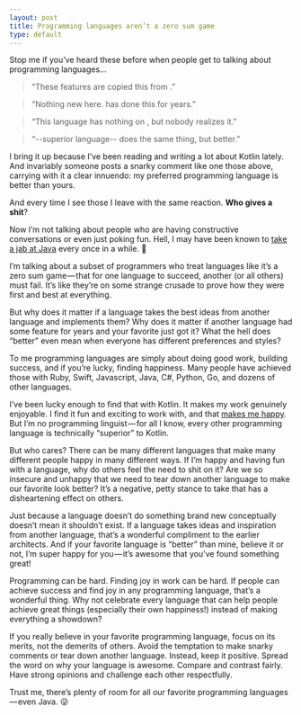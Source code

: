 ```yaml
---
layout: post
title: Programming languages aren’t a zero sum game
type: default
---
```


Stop me if you’ve heard these before when people get to talking about programming languages…

> “These features are copied this from <superior language>.”

> “Nothing new here. <superior language> has done this for years.”

> “This language has nothing on <superior language>, but nobody realizes it.”

> “--superior language-- does the same thing, but better.”

I bring it up because I’ve been reading and writing a lot about Kotlin lately. And invariably someone posts a snarky comment like one those above, carrying with it a clear innuendo: my preferred programming language is better than yours.

And every time I see those I leave with the same reaction. **Who gives a shit**?

Now I’m not talking about people who are having constructive conversations or even just poking fun. Hell, I may have been known to [take a jab at Java](https://twitter.com/dankim/status/804400942112239616) every once in a while. 👊

I’m talking about a subset of programmers who treat languages like it’s a zero sum game — that for one language to succeed, another (or all others) must fail. It’s like they’re on some strange crusade to prove how they were first and best at everything.

But why does it matter if a language takes the best ideas from another language and implements them? Why does it matter if another language had some feature for years and your favorite just got it? What the hell does “better” even mean when everyone has different preferences and styles?

To me programming languages are simply about doing good work, building success, and if you’re lucky, finding happiness. Many people have achieved those with Ruby, Swift, Javascript, Java, C#, Python, Go, and dozens of other languages.

I’ve been lucky enough to find that with Kotlin. It makes my work genuinely enjoyable. I find it fun and exciting to work with, and that [makes me happy](/2017/06/10/kotin-makes-me-a-happier-better-programmer.html). But I’m no programming linguist — for all I know, every other programming language is technically “superior” to Kotlin.

But who cares? There can be many different languages that make many different people happy in many different ways. If I’m happy and having fun with a language, why do others feel the need to shit on it? Are we so insecure and unhappy that we need to tear down another language to make our favorite look better? It’s a negative, petty stance to take that has a disheartening effect on others.

Just because a language doesn’t do something brand new conceptually doesn’t mean it shouldn’t exist. If a language takes ideas and inspiration from another language, that’s a wonderful compliment to the earlier architects. And if your favorite language is “better” than mine, believe it or not, I’m super happy for you — it’s awesome that you’ve found something great!

Programming can be hard. Finding joy in work can be hard. If people can achieve success and find joy in any programming language, that’s a wonderful thing. Why not celebrate every language that can help people achieve great things (especially their own happiness!) instead of making everything a showdown?

If you really believe in your favorite programming language, focus on its merits, not the demerits of others. Avoid the temptation to make snarky comments or tear down another language. Instead, keep it positive. Spread the word on why your language is awesome. Compare and contrast fairly. Have strong opinions and challenge each other respectfully.

Trust me, there’s plenty of room for all our favorite programming languages — even Java. 😜
